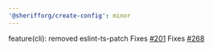 ```yaml
---
'@sherifforg/create-config': minor
---
```


feature(cli): removed eslint-ts-patch
Fixes [#201](https://github.com/AndreaPontrandolfo/sheriff/issues/201)
Fixes [#268](https://github.com/AndreaPontrandolfo/sheriff/issues/268)
